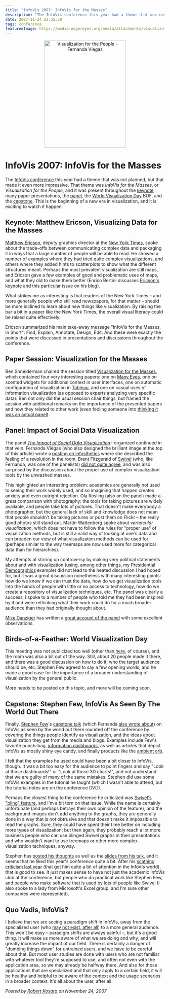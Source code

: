 ```yaml
---
title: "InfoVis 2007: InfoVis for the Masses"
description: "The InfoVis conference this year had a theme that was not planned, but that made it even more impressive. That theme was InfoVis for the Masses, or Visualization for the People, and it was present throughout the keynote, many paper presentations, the panel, the World Visualization Day BOF, and the capstone. This is the beginning of a new era in visualization, and it is exciting to watch it happen."
date: 2007-11-24 22:35:39
tags: conference
featuredImage: https://media.eagereyes.org/media/attachments/visualization-for-the-people-thumb.jpg
---
```


<p align="center"><img src="https://media.eagereyes.org/media/attachments/visualization-for-the-people-thumb.jpg" border="0" alt="Visualization for the People - Fernanda Viegas" width="258" height="338" /></p>

# InfoVis 2007: InfoVis for the Masses

The <a href="http://conferences.computer.org/infovis/infovis2007/">InfoVis conference </a>this year had a theme that was not planned, but that made it even more impressive. That theme was <em>InfoVis for the Masses</em>, or <em>Visualization for the People</em>, and it was present throughout the <a href="http://conferences.computer.org/infovis/infovis2007/keynote.html">keynote</a>, many paper presentations, the <a href="/blog/panel-social-data-visualization.html">panel</a>, the <a href="/blog/we-need-a-world-visualization-day.html">World Visualization Day</a> BOF, and the <a href="http://conferences.computer.org/infovis/infovis2007/capstone.html">capstone</a>. This is the beginning of a new era in visualization, and it is exciting to watch it happen.

## Keynote: Matthew Ericson, Visualizing Data for the Masses

<a href="http://ericson.net/">Matthew Ericson</a>, deputy graphics director at the <a href="http://nytimes.com/">New York Times</a>, spoke about the trade-offs between communicating complex data and packaging it in ways that a large number of people will be able to read. He showed a number of examples where they had tried quite complex visualizations, and others where they added hints to scatterplots to show what the different structures meant. Perhaps the most prevalent visualization are still maps, and Ericson gave a few examples of good and problematic uses of maps, and what they did to make them better (Enrico Bertini discusses <a href="http://diuf.unifr.ch/people/bertinie/visuale/2007/11/matthew_ericsons_infovis_keyno_1.html">Ericson's keynote</a> and this particular issue on his blog).

What strikes me as interesting is that readers of the New York Times &ndash; and more generally people who still read newspapers, for that matter &ndash; should be more inclined to learn about new things like visualization. By raising the bar a bit in a paper like the New York Times, the overall visual literacy could be raised quite effectively.

Ericson summarized his main take-away message "InfoVis for the Masses, In Short": Find, Explain, Annotate, Design, Edit. And these were exactly the points that were discussed in presentations and discussions throughout the conference.

## Paper Session: Visualization for the Masses

Ben Shneiderman chaired the session titled <a href="http://conferences.computer.org/infovis/infovis2007/papers.html#masses">Visualization for the Masses</a>, which contained four very interesting papers: one on <a href="http://www.many-eyes.com/">Many Eyes</a>, one on scented widgets for additional context in user interfaces, one on automatic configuration of visualization in <a href="http://www.tableausoftware.com/">Tableau</a>, and one on casual uses of information visualization (as opposed to experts analyzing very specific data). Ben not only did the usual session chair things, but framed the session with additional remarks on the importance of the presented papers and how they related to other work (even fooling someone into <a href="http://visualmethods.blogspot.com/2007/11/infovis-impressions-part-2-infovis-for.html">thinking it was an actual panel</a>).

## Panel: Impact of Social Data Visualization

The panel <em><a href="/blog/panel-social-data-visualization.html">The Impact of Social Data Visualization</a></em> I organized continued in that vein. Fernanda Vi&eacute;gas (who also designed the brilliant image at the top of this article) wrote a <a href="http://infosthetics.com/archives/2007/10/the_impact_of_social_data_visualization_infovis_workshop.html">posting on infosthetics</a> where she described the feeling of a revolution in the room. Brent Fitzgerald of <a href="http://www.swivel.com/">Swivel</a> (who, like Fernanda, was one of the panelists) <a href="http://blog.brentfitzgerald.com/2007/11/infovis-followup/">did not quite agree</a>, and was also surprised by the discussion about the proper use of complex visualization tools by the unwashed masses.

This highlighted an interesting problem: academics are generally not used to seeing their work widely used, and so imagining that happen creates anxiety and even outright rejection. Ola Rosling (also on the panel) made a great comparison with photography: the tools for taking pictures are widely available, and people take lots of pictures. That doesn't make everybody a photographer, but the general lack of skill and knowledge does not mean that people shouldn't be taking pictures or post them on Flickr &ndash; the really good photos still stand out. Martin Wattenberg spoke about <em>vernacular visualization</em>, which does not have to follow the rules for "proper use" of visualization methods, but is still a valid way of looking at one's data and can broaden our view of what visualization methods can be used for (perhaps similar to the way treemaps are now used more for categorical data than for hierarchies).

My attempts at stirring up controversy by making very political statements about and with visualization (using, among other things, my <a href="/Applications/PresidentialDemographics.html">Presidential Demographics</a> example) did not lead to the heated discussion I had hoped for, but it was a great discussion nonetheless with many interesting points: how do we know if we can trust the data, how do we get visualization tools into the hands of people with little or no access to technology, how do we create a repository of visualization techniques, etc. The panel was clearly a success, I spoke to a number of people who told me they had been inspired by it and were rethinking what their work could do for a much broader audience than they had originally thought about.

<a href="http://visualmethods.blogspot.com/">Mike Danziger</a> has written a <a href="http://visualmethods.blogspot.com/2007/11/infovis-impressions-part-3-impact-of.html">great account of the panel</a> with some excellent observations.

## Birds-of-a-Feather: World Visualization Day

This meeting was not publicized too well (other than <a href="/blog/further-steps-world-visualization-day.html">here</a>, of course), and the room was also a bit out of the way. Still, about 20 people made it there, and there was a good discussion on how to do it, who the target audience should be, etc. Stephen Few agreed to say a few opening words, and he made a good case for the importance of a broader understanding of visualization by the general public.

More needs to be posted on this topic, and more will be coming soon.

## Capstone: Stephen Few, InfoVis As Seen By The World Out There <br />

Finally, <a href="http://perceptualedge.com/blog/">Stephen Few</a>'s <a href="http://conferences.computer.org/infovis/infovis2007/capstone.html">capstone talk</a> (which Fernanda <a href="http://infosthetics.com/archives/2007/11/stephen_few_infovis_2007_capstone.html">also wrote about</a>) on InfoVis as seen by the world out there rounded off the conference by covering the things people identify as visualization, and the ideas about visualization they get from the media and blogs. Examples include Few's favorite punch-bag, <a href="http://www.perceptualedge.com/blog/?p=102">information dashboards</a>, as well as articles that depict InfoVis as mostly shiny eye candy, and finally products like the <a href="http://www.perceptualedge.com/blog/?p=171">ambient orb</a>.

I felt that the examples he used could have been a bit closer to InfoVis, though. It was a bit too easy for the audience to point fingers and say "Look at those dashboards!" or "Look at those 3D charts!", and not understand that we are guilty of many of the same mistakes. Stephen did use some InfoVis examples in the tutorial he taught (which I wasn't able to attend, but the tutorial notes are on the conference DVD).

Perhaps the closest thing to the conference he criticized was <a href="http://www.perceptualedge.com/blog/?p=98">Swivel's "bling" feature</a>, and I'm a bit torn on that issue. While the name is certainly unfortunate (and perhaps betrays their own opinion of the feature), and the background images don't add anything to the graphs, they are generally done in a way that is not obtrusive and that doesn't make it impossible to read the graphs. Sure, they could have spent their time better on including more types of visualization; but then again, they probably reach a lot more business people who can use blinged Swivel graphs in their presentations and who wouldn't want to use treemaps or other more complex visualization techniques, anyway.

Stephen has <a href="http://www.perceptualedge.com/blog/?p=174">posted his thoughts</a> as well as the <a href="http://www.perceptualedge.com/articles/11-13-07.pdf">slides from his talk</a>, and it seems that he liked this year's conference quite a bit. After his <a href="http://www.perceptualedge.com/blog/?p=10">scathing criticism last year</a> (that got him quite a bit of attention in the InfoVis world), that is good to see. It just makes sense to have not just the academic InfoVis club at the conference, but people who do practical work like Stephen Few, and people who make software that is used by lots of people like Swivel (I also spoke to a lady from Microsoft's Excel group, and I'm sure other companies were represented).

## Quo Vadis, InfoVis?

I believe that we are seeing a paradigm shift in InfoVIs, away from the specialized user (who <a href="/blog/rethinking-the-user.html">may not exist, after all</a>) to a more general audience. This won't be easy &ndash; paradigm shifts are always painful &ndash;, but it's a good thing. It will make us more aware of what we are doing and why, and will greatly increase the impact of our field. There is certainly a danger of "dumbing things down" for untrained users, and we have to be careful about that. But most user studies are done with users who are not familiar with whatever tool they're supposed to use, and often not even with the application area, so we may already be halfway there. And also for those applications that are specialized and that only apply to a certain field, it will be healthy and helpful to be aware of the context and the usage scenarios in a broader context. It's all about the user, after all.


_Posted by <a href="/about">Robert Kosara</a> on November 24, 2007_


